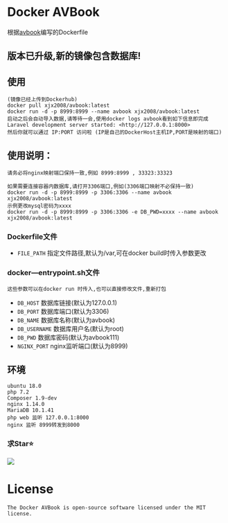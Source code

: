 # Docker AVBook
根据[avbook](https://github.com/guyueyingmu/avbook)编写的Dockerfile
## 版本已升级,新的镜像包含数据库!
## 使用
    (镜像已经上传到Dockerhub)
    docker pull xjx2008/avbook:latest
    docker run -d -p 8999:8999 --name avbook xjx2008/avbook:latest
    启动之后会自动导入数据,请等待一会,使用docker logs avbook看到如下信息即完成
    Laravel development server started: <http://127.0.0.1:8000>
    然后你就可以通过 IP:PORT 访问啦 (IP是自己的DockerHost主机IP,PORT是映射的端口)
## 使用说明：
    请务必将nginx映射端口保持一致,例如 8999:8999 , 33323:33323
    
    如果需要连接容器内数据库,请打开3306端口,例如(3306端口映射不必保持一致)
    docker run -d -p 8999:8999 -p 3306:3306 --name avbook xjx2008/avbook:latest
    示例更改mysql密码为xxxx
    docker run -d -p 8999:8999 -p 3306:3306 -e DB_PWD=xxxx --name avbook xjx2008/avbook:latest
### Dockerfile文件
* `FILE_PATH` 指定文件路径,默认为/var,可在docker build时传入参数更改
### docker—entrypoint.sh文件
    这些参数可以在docker run 时传入,也可以直接修改文件,重新打包
* `DB_HOST` 数据库链接(默认为127.0.0.1)
* `DB_PORT` 数据库端口(默认为3306)
* `DB_NAME` 数据库名称(默认为avbook)
* `DB_USERNAME` 数据库用户名(默认为root)
* `DB_PWD` 数据库密码(默认为avbook111)
* `NGINX_PORT` nginx监听端口(默认为8999)
## 环境
    ubuntu 18.0
    php 7.2
    Composer 1.9-dev
    nginx 1.14.0
    MariaDB 10.1.41
    php web 监听 127.0.0.1:8000
    nginx 监听 8999转发到8000
### 求Star⭐
![](http://i1.hoopchina.com.cn/hupuapp/bbs/72953558009175/thread_72953558009175_20190805114814_s_31983_o_w_440_h_440_37592.jpg?x-oss-process=image/resize,w_365/format,jpg)
# License
    The Docker AVBook is open-source software licensed under the MIT license.
